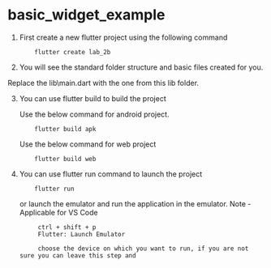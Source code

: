 # basic_widget_example

1. First create a new flutter project using the following command 

    ```
        flutter create lab_2b 
    ```

2. You will see the standard folder structure and basic files created for you.

Replace the lib\main.dart with the one from this lib folder.

3. You can use flutter build to build the project 

    Use the below command for android project.
    ```
        flutter build apk 

    ```
    Use the below command for web project
    ```
        flutter build web
    ```

4. You can use flutter run command to launch the project 

    ```
        flutter run
    ```

   or launch the emulator and run the application in the emulator.
   Note - Applicable for VS Code 
   ``` 
        ctrl + shift + p
        Flutter: Launch Emulator 

        choose the device on which you want to run, if you are not sure you can leave this step and 
   ```